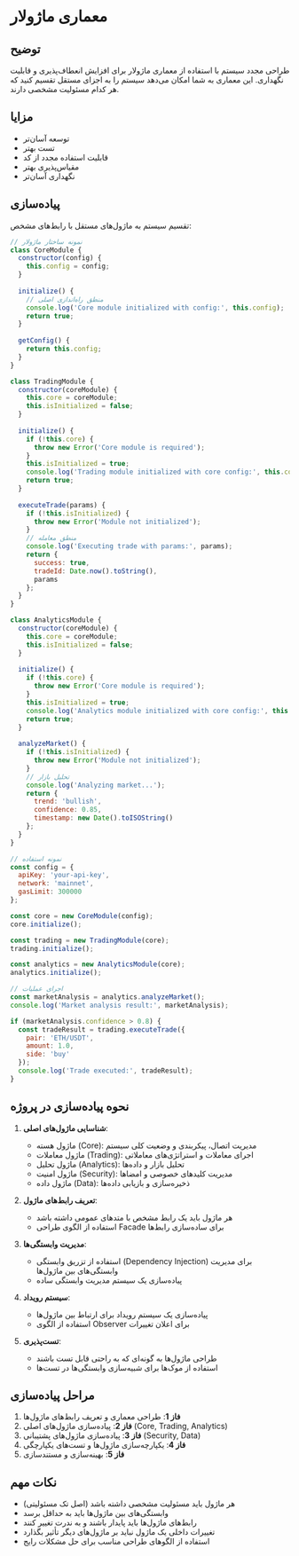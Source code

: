 # معماری ماژولار

## توضیح
طراحی مجدد سیستم با استفاده از معماری ماژولار برای افزایش انعطاف‌پذیری و قابلیت نگهداری. این معماری به شما امکان می‌دهد سیستم را به اجزای مستقل تقسیم کنید که هر کدام مسئولیت مشخصی دارند.

## مزایا
- توسعه آسان‌تر
- تست بهتر
- قابلیت استفاده مجدد از کد
- مقیاس‌پذیری بهتر
- نگهداری آسان‌تر

## پیاده‌سازی
تقسیم سیستم به ماژول‌های مستقل با رابط‌های مشخص:

```javascript
// نمونه ساختار ماژولار
class CoreModule {
  constructor(config) {
    this.config = config;
  }
  
  initialize() {
    // منطق راه‌اندازی اصلی
    console.log('Core module initialized with config:', this.config);
    return true;
  }
  
  getConfig() {
    return this.config;
  }
}

class TradingModule {
  constructor(coreModule) {
    this.core = coreModule;
    this.isInitialized = false;
  }
  
  initialize() {
    if (!this.core) {
      throw new Error('Core module is required');
    }
    this.isInitialized = true;
    console.log('Trading module initialized with core config:', this.core.getConfig());
    return true;
  }
  
  executeTrade(params) {
    if (!this.isInitialized) {
      throw new Error('Module not initialized');
    }
    // منطق معامله
    console.log('Executing trade with params:', params);
    return {
      success: true,
      tradeId: Date.now().toString(),
      params
    };
  }
}

class AnalyticsModule {
  constructor(coreModule) {
    this.core = coreModule;
    this.isInitialized = false;
  }
  
  initialize() {
    if (!this.core) {
      throw new Error('Core module is required');
    }
    this.isInitialized = true;
    console.log('Analytics module initialized with core config:', this.core.getConfig());
    return true;
  }
  
  analyzeMarket() {
    if (!this.isInitialized) {
      throw new Error('Module not initialized');
    }
    // تحلیل بازار
    console.log('Analyzing market...');
    return {
      trend: 'bullish',
      confidence: 0.85,
      timestamp: new Date().toISOString()
    };
  }
}

// نمونه استفاده
const config = {
  apiKey: 'your-api-key',
  network: 'mainnet',
  gasLimit: 300000
};

const core = new CoreModule(config);
core.initialize();

const trading = new TradingModule(core);
trading.initialize();

const analytics = new AnalyticsModule(core);
analytics.initialize();

// اجرای عملیات
const marketAnalysis = analytics.analyzeMarket();
console.log('Market analysis result:', marketAnalysis);

if (marketAnalysis.confidence > 0.8) {
  const tradeResult = trading.executeTrade({
    pair: 'ETH/USDT',
    amount: 1.0,
    side: 'buy'
  });
  console.log('Trade executed:', tradeResult);
}
```

## نحوه پیاده‌سازی در پروژه

1. **شناسایی ماژول‌های اصلی**:
   - ماژول هسته (Core): مدیریت اتصال، پیکربندی و وضعیت کلی سیستم
   - ماژول معاملات (Trading): اجرای معاملات و استراتژی‌های معاملاتی
   - ماژول تحلیل (Analytics): تحلیل بازار و داده‌ها
   - ماژول امنیت (Security): مدیریت کلیدهای خصوصی و امضاها
   - ماژول داده (Data): ذخیره‌سازی و بازیابی داده‌ها

2. **تعریف رابط‌های ماژول**:
   - هر ماژول باید یک رابط مشخص با متدهای عمومی داشته باشد
   - استفاده از الگوی طراحی Facade برای ساده‌سازی رابط‌ها

3. **مدیریت وابستگی‌ها**:
   - استفاده از تزریق وابستگی (Dependency Injection) برای مدیریت وابستگی‌های بین ماژول‌ها
   - پیاده‌سازی یک سیستم مدیریت وابستگی ساده

4. **سیستم رویداد**:
   - پیاده‌سازی یک سیستم رویداد برای ارتباط بین ماژول‌ها
   - استفاده از الگوی Observer برای اعلان تغییرات

5. **تست‌پذیری**:
   - طراحی ماژول‌ها به گونه‌ای که به راحتی قابل تست باشند
   - استفاده از موک‌ها برای شبیه‌سازی وابستگی‌ها در تست‌ها

## مراحل پیاده‌سازی

1. **فاز 1**: طراحی معماری و تعریف رابط‌های ماژول‌ها
2. **فاز 2**: پیاده‌سازی ماژول‌های اصلی (Core, Trading, Analytics)
3. **فاز 3**: پیاده‌سازی ماژول‌های پشتیبانی (Security, Data)
4. **فاز 4**: یکپارچه‌سازی ماژول‌ها و تست‌های یکپارچگی
5. **فاز 5**: بهینه‌سازی و مستندسازی

## نکات مهم

- هر ماژول باید مسئولیت مشخصی داشته باشد (اصل تک مسئولیتی)
- وابستگی‌های بین ماژول‌ها باید به حداقل برسد
- رابط‌های ماژول‌ها باید پایدار باشند و به ندرت تغییر کنند
- تغییرات داخلی یک ماژول نباید بر ماژول‌های دیگر تأثیر بگذارد
- استفاده از الگوهای طراحی مناسب برای حل مشکلات رایج